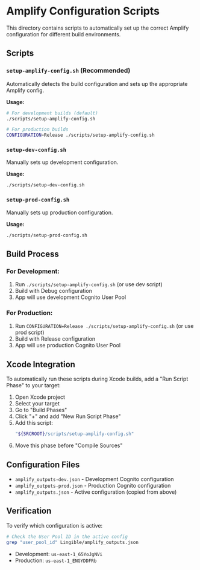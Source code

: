 # Amplify Configuration Scripts

This directory contains scripts to automatically set up the correct Amplify configuration for different build environments.

## Scripts

### `setup-amplify-config.sh` (Recommended)
Automatically detects the build configuration and sets up the appropriate Amplify config.

**Usage:**
```bash
# For development builds (default)
./scripts/setup-amplify-config.sh

# For production builds
CONFIGURATION=Release ./scripts/setup-amplify-config.sh
```

### `setup-dev-config.sh`
Manually sets up development configuration.

**Usage:**
```bash
./scripts/setup-dev-config.sh
```

### `setup-prod-config.sh`
Manually sets up production configuration.

**Usage:**
```bash
./scripts/setup-prod-config.sh
```

## Build Process

### For Development:
1. Run `./scripts/setup-amplify-config.sh` (or use dev script)
2. Build with Debug configuration
3. App will use development Cognito User Pool

### For Production:
1. Run `CONFIGURATION=Release ./scripts/setup-amplify-config.sh` (or use prod script)
2. Build with Release configuration
3. App will use production Cognito User Pool

## Xcode Integration

To automatically run these scripts during Xcode builds, add a "Run Script Phase" to your target:

1. Open Xcode project
2. Select your target
3. Go to "Build Phases"
4. Click "+" and add "New Run Script Phase"
5. Add this script:
   ```bash
   "${SRCROOT}/scripts/setup-amplify-config.sh"
   ```
6. Move this phase before "Compile Sources"

## Configuration Files

- `amplify_outputs-dev.json` - Development Cognito configuration
- `amplify_outputs-prod.json` - Production Cognito configuration
- `amplify_outputs.json` - Active configuration (copied from above)

## Verification

To verify which configuration is active:
```bash
# Check the User Pool ID in the active config
grep "user_pool_id" Lingible/amplify_outputs.json
```

- Development: `us-east-1_65YoJgNVi`
- Production: `us-east-1_ENGYDDFRb`
